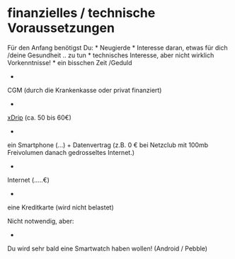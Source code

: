 # finanzielles / technische Voraussetzungen

Für den Anfang benötigst Du:
* 
Neugierde
* 
Interesse daran, etwas für dich /deine Gesundheit .. zu tun
* 
technisches Interesse, aber nicht wirklich Vorkenntnisse! 
* 
ein bisschen Zeit /Geduld




* 
CGM (durch die Krankenkasse oder privat finanziert)


* 
[xDrip](https://ladyviktoria.gitbooks.io/nightscout_handbuch/content/grundlagen/xdrip/xdrip.html) (ca. 50 bis 60€)


* 
ein Smartphone (...) + Datenvertrag (z.B. 0 € bei Netzclub mit 100mb Freivolumen danach gedrosseltes Internet.)

* 
Internet (.....€)

* 
eine Kreditkarte (wird nicht belastet)



Nicht notwendig, aber:

* 
Du wird sehr bald eine Smartwatch haben wollen! (Android / Pebble)

